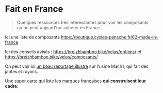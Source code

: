 # Fait en France

> Quelques ressources très intéressantes pour voir les composants qu'on peut aujourd'hui acheter en France.

Ici une liste de composants https://boutique.cycles-panache.fr/82-made-in-france

Ici des conseils avisés : https://breizhbamboo.bike/velos/options/ et https://breizhbamboo.bike/velos/composants/

On peut voir ici [un beau reportage illustré](https://www.vojomag.com/mach-1-visite-made-in-france-meconnu/) sur l'usine Mach1, qui fait des jantes et rayons.

Une [super carte](http://www.velo-design.com/velo-made-in-france/) qui liste les marques françaises **qui construisent leur cadre**.

